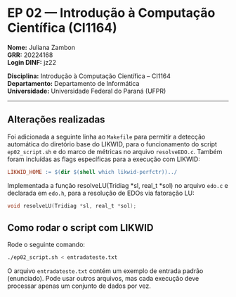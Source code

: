 # EP 02 — Introdução à Computação Científica (CI1164)

**Nome:** Juliana Zambon  
**GRR:** 20224168  
**Login DINF:** jz22

**Disciplina:** Introdução à Computação Científica – CI1164  
**Departamento:** Departamento de Informática  
**Universidade:** Universidade Federal do Paraná (UFPR)

---

## Alterações realizadas
Foi adicionada a seguinte linha ao `Makefile` para permitir a detecção
automática do diretório base do LIKWID, para o funcionamento do script
`ep02_script.sh` e do marco de métricas no arquivo `resolveEDO.c`. 
Também foram incluídas as flags específicas para a execução com LIKWID:

```makefile
LIKWID_HOME := $(dir $(shell which likwid-perfctr))../
```


Implementada a função resolveLU(Tridiag *sl, real_t *sol) no arquivo `edo.c`
e declarada em `edo.h`, para a resolução de EDOs via fatoração LU:

```edo.h
void resolveLU(Tridiag *sl, real_t *sol);
```


## Como rodar o script com LIKWID

Rode o seguinte comando:

```ep02_script.sh
./ep02_script.sh < entradateste.txt
```

O arquivo `entradateste.txt` contém um exemplo de entrada padrão (enunciado).
Pode usar outros arquivos, mas cada execução deve processar apenas um conjunto de dados por vez.


